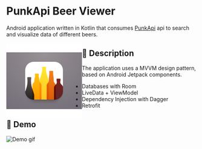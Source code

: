 # PunkApi Beer Viewer
Android application written in Kotlin that consumes [PunkApi](https://punkapi.com/documentation/v2) api to search and visualize data of different beers.

<img src="ic_punk_viewer.png" align="left" height="200"/> 



















## :scroll: Description

The application uses a MVVM design pattern, based on Android Jetpack components. 

- Databases with Room
- LiveData + ViewModel
- Dependency Injection with Dagger
- Retrofit


## :camera_flash: Demo

![Demo gif](https://media.giphy.com/media/jgT1DM3ezD2eYIan7P/giphy.gif) 